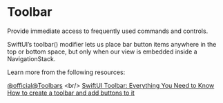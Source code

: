 # Toolbar

Provide immediate access to frequently used commands and controls.

SwiftUI’s toolbar() modifier lets us place bar button items anywhere in the top or bottom space, but only when our view is embedded inside a NavigationStack.

Learn more from the following resources:

[@official@Toolbars](https://developer.apple.com/documentation/swiftui/view/toolbar(content:)-9uffk) <br/>
[SwiftUI Toolbar: Everything You Need to Know](https://holyswift.app/how-to-create-toolbar-in-swiftui/) <br/>
[How to create a toolbar and add buttons to it](https://www.hackingwithswift.com/quick-start/swiftui/how-to-create-a-toolbar-and-add-buttons-to-it)
